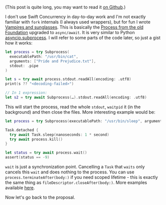 (This post is quite long, you may want to read it [on Github](https://github.com/LiarPrincess/Swift-forum-rants/tree/main/Subprocess).)

I don't use Swift Concurrency in day-to-day work and I'm not exactly familiar with `fork` internals (I always used wrappers), but for fun I wrote [Vampires and sunglasses](https://github.com/LiarPrincess/Vampires-and-sunglasses). This is basically the [Process from the old Foundation](https://developer.apple.com/documentation/foundation/process) upgraded to `async/await`. It is very similar to Python [asyncio.subprocess](https://docs.python.org/3/library/asyncio-subprocess.html). I will refer to some parts of the code later, so just a gist how it works:

```swift
let process = try Subprocess(
  executablePath: "/usr/bin/cat",
  arguments: ["Pride and Prejudice.txt"],
  stdout: .pipe
)

let s = try await process.stdout.readAll(encoding: .utf8)
print(s ?? "<decoding-failed>")

// In 1 expression:
let s2 = try await Subprocess(…).stdout.readAll(encoding: .utf8)
```

This will start the process, read the whole `stdout`, `waitpid` it (in the background) and then close the files. More interesting example would be:

```swift
let process = try Subprocess(executablePath: "/usr/bin/sleep", arguments: ["3"])

Task.detached {
  try await Task.sleep(nanoseconds: 1 * second)
  try await process.kill()
}

let status = try await process.wait()
assert(status == -9)
```

`wait` is just a synchronization point. Cancelling a `Task` that `waits` only cancels this `wait` and does nothing to the process. You can use `process.terminateAfter(body:)` if you need scoped lifetime  - this is exactly the same thing as `fileDescriptor.closeAfter(body:)`. More examples available [here](https://github.com/LiarPrincess/Vampires-and-sunglasses/blob/main/Sources/App/main.swift).

Now let's go back to the proposal.

